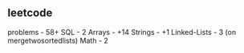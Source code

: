 ## leetcode
problems - 58+
SQL - 2
Arrays - +14
Strings - +1
Linked-Lists - 3 (on mergetwosortedlists)
Math - 2